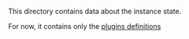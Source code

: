 This directory contains data about the instance state.


For now, it contains only the [plugins definitions](plugins.dat)
